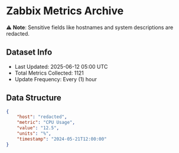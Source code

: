 # Zabbix Metrics Archive

⚠️ **Note**: Sensitive fields like hostnames and system descriptions are redacted.

## Dataset Info
- Last Updated: 2025-06-12 05:00 UTC
- Total Metrics Collected: 1121
- Update Frequency: Every (1) hour

## Data Structure
```json
{
    "host": "redacted",
    "metric": "CPU Usage",
    "value": "12.5",
    "units": "%",
    "timestamp": "2024-05-21T12:00:00"
}
```
